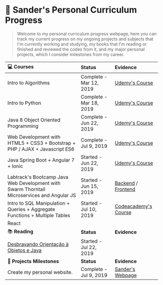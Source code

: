 # :star2: Sander's Personal Curriculum Progress

> Welcome to my personal curriculum progress webpage, here you can track my current progress on my ongoing projects and subjects that I'm currently working and studying, my books that I'm reading or finished and reviewed the codes from it, and my major personal projects, which I consider milestones from my career.

|:computer: **Courses**                                                                          | **Status**             | **Evidence** |
| :--------------------------------------------------------------------------------------------- | :-------------------- | :--------------------------------------------------------------------------- |
| Intro to Algorithms                                                                       | Complete - Mar 12, 2019 | [Udemy's Course](https://github.com/sanderdsz/algoritmos-java-basicos) |
| Intro to Python                                                                           | Complete - Mar 18, 2019 | [Udemy's Course](https://www.udemy.com/certificate/UC-SCZIIOUZ/) |
| Java 8 Object Oriented Programming                                                        | Complete - Jun 22, 2019 | [Udemy's Course](https://github.com/sanderdsz/yard-version-1.0) |
| Web Development with HTML5 + CSS3 + Bootstrap + PHP / AJAX + Javascript ES6               | Complete - Jul 9, 2019 | [Udemy's Course](https://www.udemy.com/certificate/UC-72IPV94X/) |
| Java Spring Boot + Angular 7 + Ionic                                                      | Started - Jun 22, 2019 | [Udemy's Course](https://github.com/sanderdsz/ecommercetype1-backend) |
| Labtrack's Bootcamp Java Web Development with Swarm Thorntail Microservices and Angular JS| Started - Jun 15, 2019 | [Backend](https://github.com/sanderdsz/javaweb-backend) / [Frontend](https://github.com/sanderdsz/javaweb-frontend) |
| Intro to SQL Manipulation + Queries + Aggregate Functions + Multiple Tables                | Started - Jul 10, 2019 | [Codeacademy's Course](https://www.codecademy.com/users/sanderdosSantosZuchinalli9231834469/achievements) |
| React                                                                                          |                    |                  |
|:books: **Reading**                                                                             | **Status**         | **Evidence**     |
| [Desbravando Orientação à Objetos e Java](https://www.casadocodigo.com.br/products/livro-orientacao-objetos-java) | Started - Jul 22, 2019 |    
|:gem: **Projects Milestones**                                                                   | **Status**         | **Evidence**     |
| Create my personal website.                                                                    | Complete - Jul 9, 2019 | [Sander's Webpage](https://www.sanderdsz.github.io) |     
